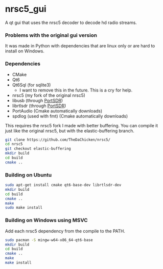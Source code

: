 nrsc5_gui
=================

A qt gui that uses the nrsc5 decoder to decode hd radio streams.

### Problems with the original gui version
It was made in Python with dependencies that are linux only or are hard to install on Windows.

### Dependencies
- CMake
- Qt6 
- Qt6Sql (for sqlite3)
  - I want to remove this in the future. This is a cry for help. 
- nrsc5 (my fork of the original nrsc5)
- libusb (through [PortSDR](https://github.com/TheDaChicken/PortSDR/))
- librtlsdr (through [PortSDR](https://github.com/TheDaChicken/PortSDR/))
- PortAudio (Cmake automatically downloads)
- spdlog (used with fmt) (Cmake automatically downloads)

This requires the nrsc5 fork I made with better buffering.
You can compile it just like the original nrsc5, but with the elastic-buffering branch.
```bash
git clone https://github.com/TheDaChicken/nrsc5/
cd nrsc5
git checkout elastic-buffering
mkdir build
cd build
cmake ..
```

### Building on Ubuntu

```bash
sudo apt-get install cmake qt6-base-dev librtlsdr-dev
mkdir build
cd build
cmake ..
make
sudo make install
```

### Building on Windows using MSVC

Add each nrsc5 dependency from the compile to the PATH.

```bash
sudo pacman -S mingw-w64-x86_64-qt6-base
mkdir build
cd build 
cmake ..
make
make install
```